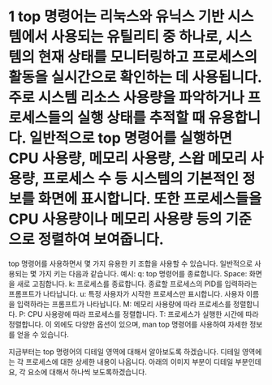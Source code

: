 # 1 top 명령어는 리눅스와 유닉스 기반 시스템에서 사용되는 유틸리티 중 하나로, 시스템의 현재 상태를 모니터링하고 프로세스의 활동을 실시간으로 확인하는 데 사용됩니다. 주로 시스템 리소스 사용량을 파악하거나 프로세스들의 실행 상태를 추적할 때 유용합니다. 일반적으로 top 명령어를 실행하면 CPU 사용량, 메모리 사용량, 스왑 메모리 사용량, 프로세스 수 등 시스템의 기본적인 정보를 화면에 표시합니다. 또한 프로세스들을 CPU 사용량이나 메모리 사용량 등의 기준으로 정렬하여 보여줍니다.
top 명령어를 사용하면서 몇 가지 유용한 키 조합을 사용할 수 있습니다. 일반적으로 사용되는 몇 가지 키는 다음과 같습니다.
예시:
q: top 명령어를 종료합니다.
Space: 화면을 새로 고침합니다.
k: 프로세스를 종료합니다. 종료할 프로세스의 PID를 입력하라는 프롬프트가 나타납니다.
u: 특정 사용자가 시작한 프로세스만 표시합니다. 사용자 이름을 입력하라는 프롬프트가 나타납니다.
M: 메모리 사용량에 따라 프로세스를 정렬합니다.
P: CPU 사용량에 따라 프로세스를 정렬합니다.
T: 프로세스가 실행한 시간에 따라 정렬합니다.
이 외에도 다양한 옵션이 있으며, man top 명령어를 사용하여 자세한 정보를 얻을 수 있습니다.

지금부터는 top 명령어의 디테일 영역에 대해서 알아보도록 하겠습니다. 디테일 영역에는 각 프로세스에 대한 상세한 내용이 나옵니다. 아래의 이미지 부분이 디테일 부분인데요, 각 요소에 대해서 하나씩 보도록하겠습니다.
